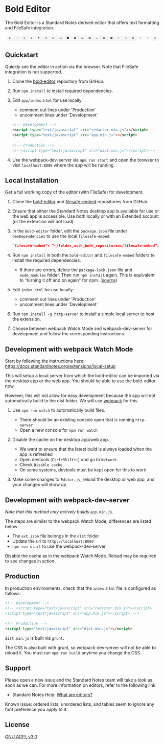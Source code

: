 # Bold Editor

The Bold Editor is a Standard Notes derived editor that offers text formatting and FileSafe integration.

![Over 21 different text formatting features are available.](editor_bar.png)

## Quickstart

Quickly see the editor in action via the browser. Note that FileSafe integration is not supported.  

1. Clone the [bold-editor](https://github.com/standardnotes/bold-editor) repository from GitHub.
   
2. Run `npm install` to install required dependencies.
   
3. Edit `app/index.html` for use locally:
   - comment out lines under 'Production'
   - uncomment lines under 'Development'

    ```html
    <!-- Development -->
    <script type="text/javascript" src="redactor.min.js"></script>
    <script type="text/javascript" src="app.min.js"></script>

    <!-- Production -->
    <!--<script type="text/javascript" src="dist.min.js"></script>-->
    ```

5. Use the webpack-dev-server via `npm run start` and open the browser to visit `localhost:8080` where the app will be running.

## Local Installation

Get a full working copy of the editor (with FileSafe) for development. 

1. Clone the [bold-editor](https://github.com/standardnotes/bold-editor) and [filesafe-embed](https://github.com/standardnotes/filesafe-embed) repositories from GitHub.

2. Ensure that either the Standard Notes desktop app is available for use or the web app is accessible. Use both locally or with an Extended account (or the extension will not load).

3. In the `bold-editor` folder, edit the `package.json` file under `devDependencies` to use the local `filesafe-embed`:
    ```json
    "filesafe-embed": "~/folder_with_both_repositories/filesafe-embed",
    ```

4. Run `npm install` in both the `bold-editor` and `filesafe-embed` folders to install the required dependencies. 
   - If there are errors, delete the `package-lock.json` file and `node_modules` folder. Then run `npm install` again. This is equivalent to "turning it off and on again" for npm. ([source](https://stackoverflow.com/questions/48298361/npm-install-failed-at-the-node-sass4-5-0-postinstall-script))

5. Edit `index.html` for use locally:
   - comment out lines under 'Production'
   - uncomment lines under 'Development'

6. Run `npm install -g http-server` to install a simple local server to host the extension.
7. Choose between webpack Watch Mode and webpack-dev-server for development and follow the corresponding instructions.

## Development with webpack Watch Mode

Start by following the instructions here: https://docs.standardnotes.org/extensions/local-setup

This will setup a local server from which the bold-editor can be imported via the desktop app or the web app. You should be able to use the bold-editor now.

However, this will not allow for easy development because the app will not automatically build to the dist folder. We will use [webpack](https://webpack.js.org/guides/development/#using-watch-mode) for this.

1. Use `npm run watch` to automatically build files.
   - There should be an existing console open that is running  `http-server`
   - Open a new console for `npm run watch`

2. Disable the cache on the desktop app/web app.
   - We want to ensure that the latest build is always loaded when the app is refreshed
   - Open devtools (`Ctrl+Shift+i`) and go to `Network`
   - Check `Disable cache`
   - On some systems, devtools must be kept open for this to work

3. Make some changes to `Editor.js`, reload the desktop or web app, and your changes will show up.

## Development with webpack-dev-server

*Note that this method only actively builds `app.min.js`.*

The steps are similar to the webpack Watch Mode, differences are listed below:

- The `ext.json` file belongs in the `dist` folder
- Update the url to `http://localhost:8080`
- `npm run start` to use the webpack-dev-server.

Disable the cache as in the webpack Watch Mode. Reload may be required to see changes in action.

## Production

In production environments, check that the `index.html` file is configured as follows: 

```html
<!-- Development -->
<!-- <script type="text/javascript" src="redactor.min.js"></script>
<script type="text/javascript" src="app.min.js"></script> -->

<!-- Production -->
<script type="text/javascript" src="dist.min.js"></script>
```

`dist.min.js` is built via `grunt`.

The CSS is also built with grunt, so webpack-dev-server will not be able to reload it. You must run `npm run build` anytime you change the CSS.

## Support

Please open a new issue and the Standard Notes team will take a look as soon as we can. For more information on editors, refer to the following link:

- Standard Notes Help: [What are editors?](https://standardnotes.org/help/77/what-are-editors)

Known issue: ordered lists, unordered lists, and tables seem to ignore any font preference you apply to it.

## License

[GNU AGPL v3.0](https://choosealicense.com/licenses/agpl-3.0/)